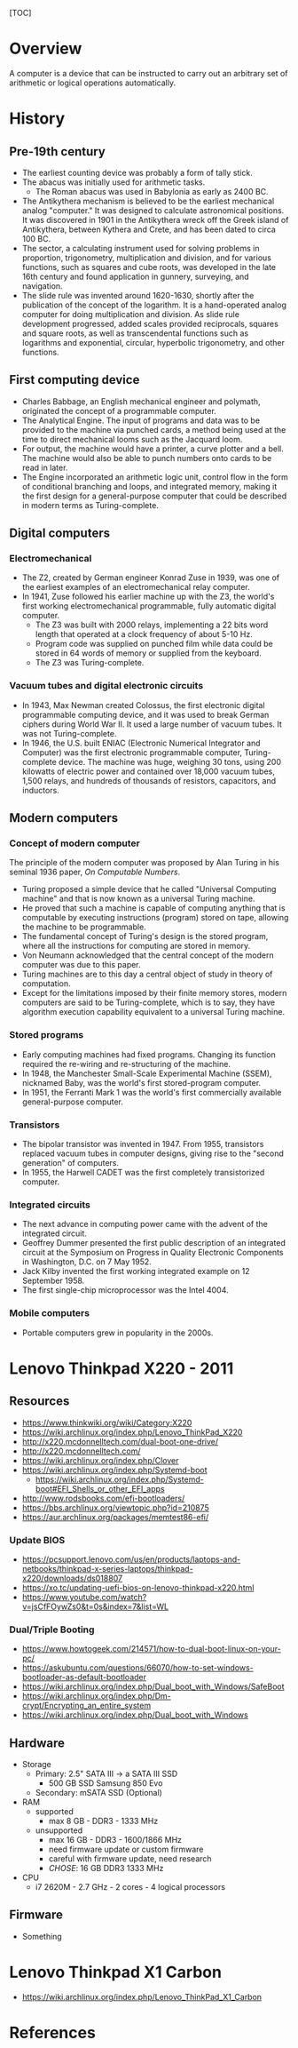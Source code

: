 [TOC]

# Overview

A computer is a device that can be instructed to carry out an arbitrary
set of arithmetic or logical operations automatically.

# History

## Pre-19th century

- The earliest counting device was probably a form of tally stick.
- The abacus was initially used for arithmetic tasks.
    + The Roman abacus was used in Babylonia as early as 2400 BC.
- The Antikythera mechanism is believed to be the earliest mechanical
  analog "computer." It was designed to calculate astronomical
  positions. It was discovered in 1901 in the Antikythera wreck off the
  Greek island of Antikythera, between Kythera and Crete, and has been
  dated to circa 100 BC.
- The sector, a calculating instrument used for solving problems in
  proportion, trigonometry, multiplication and division, and for various
  functions, such as squares and cube roots, was developed in the late
  16th century and found application in gunnery, surveying, and
  navigation.
- The slide rule was invented around 1620-1630, shortly after the
  publication of the concept of the logarithm. It is a hand-operated
  analog computer for doing multiplication and division. As slide rule
  development progressed, added scales provided reciprocals, squares and
  square roots, as well as transcendental functions such as logarithms
  and exponential, circular, hyperbolic trigonometry, and other
  functions.

## First computing device

- Charles Babbage, an English mechanical engineer and polymath,
  originated the concept of a programmable computer.
- The Analytical Engine. The input of programs and data was to be
  provided to the machine via punched cards, a method being used at the
  time to direct mechanical looms such as the Jacquard loom.
- For output, the machine would have a printer, a curve plotter and a
  bell. The machine would also be able to punch numbers onto cards to be
  read in later.
- The Engine incorporated an arithmetic logic unit, control flow in the
  form of conditional branching and loops, and integrated memory,
  making it the first design for a general-purpose computer that could
  be described in modern terms as Turing-complete.

## Digital computers

### Electromechanical

- The Z2, created by German engineer Konrad Zuse in 1939, was one of the
  earliest examples of an electromechanical relay computer.
- In 1941, Zuse followed his earlier machine up with the Z3, the world's
  first working electromechanical programmable, fully automatic digital
  computer.
    + The Z3 was built with 2000 relays, implementing a 22 bits word
      length that operated at a clock frequency of about 5-10 Hz.
    + Program code was supplied on punched film while data could be
      stored in 64 words of memory or supplied from the keyboard.
    + The Z3 was Turing-complete.

### Vacuum tubes and digital electronic circuits

- In 1943, Max Newman created Colossus, the first electronic digital
  programmable computing device, and it was used to break German ciphers
  during World War II. It used a large number of vacuum tubes. It was
  not Turing-complete.
- In 1946, the U.S. built ENIAC (Electronic Numerical Integrator and
  Computer) was the first electronic programmable computer, Turing-
  complete device. The machine was huge, weighing 30 tons, using 200
  kilowatts of electric power and contained over 18,000 vacuum tubes,
  1,500 relays, and hundreds of thousands of resistors, capacitors, and
  inductors.

## Modern computers

### Concept of modern computer

The principle of the modern computer was proposed by Alan Turing in his
seminal 1936 paper, *On Computable Numbers*.
- Turing proposed a simple device that he called "Universal Computing
  machine" and that is now known as a universal Turing machine.
- He proved that such a machine is capable of computing anything that is
  computable by executing instructions (program) stored on tape,
  allowing the machine to be programmable.
- The fundamental concept of Turing's design is the stored program,
  where all the instructions for computing are stored in memory.
- Von Neumann acknowledged that the central concept of the modern
  computer was due to this paper.
- Turing machines are to this day a central object of study in theory of
  computation.
- Except for the limitations imposed by their finite memory stores,
  modern computers are said to be Turing-complete, which is to say, they
  have algorithm execution capability equivalent to a universal Turing
  machine.

### Stored programs

- Early computing machines had fixed programs. Changing its function
  required the re-wiring and re-structuring of the machine.
- In 1948, the Manchester Small-Scale Experimental Machine (SSEM),
  nicknamed Baby, was the world's first stored-program computer.
- In 1951, the Ferranti Mark 1 was the world's first commercially
  available general-purpose computer.

### Transistors

- The bipolar transistor was invented in 1947. From 1955, transistors
  replaced vacuum tubes in computer designs, giving rise to the "second
  generation" of computers.
- In 1955, the Harwell CADET was the first completely transistorized
  computer.

### Integrated circuits

- The next advance in computing power came with the advent of the
  integrated circuit.
- Geoffrey Dummer presented the first public description of an
  integrated circuit at the Symposium on Progress in Quality Electronic
  Components in Washington, D.C. on 7 May 1952.
- Jack Kilby invented the first working integrated example on 12
  September 1958.
- The first single-chip microprocessor was the Intel 4004.

### Mobile computers

- Portable computers grew in popularity in the 2000s.

# Lenovo Thinkpad X220 - 2011

## Resources

- https://www.thinkwiki.org/wiki/Category:X220
- https://wiki.archlinux.org/index.php/Lenovo_ThinkPad_X220
- http://x220.mcdonnelltech.com/dual-boot-one-drive/
- http://x220.mcdonnelltech.com/
- https://wiki.archlinux.org/index.php/Clover
- https://wiki.archlinux.org/index.php/Systemd-boot
    + https://wiki.archlinux.org/index.php/Systemd-boot#EFI_Shells_or_other_EFI_apps
- http://www.rodsbooks.com/efi-bootloaders/
- https://bbs.archlinux.org/viewtopic.php?id=210875
- https://aur.archlinux.org/packages/memtest86-efi/

### Update BIOS

- https://pcsupport.lenovo.com/us/en/products/laptops-and-netbooks/thinkpad-x-series-laptops/thinkpad-x220/downloads/ds018807
- https://xo.tc/updating-uefi-bios-on-lenovo-thinkpad-x220.html
- https://www.youtube.com/watch?v=jsCfFOywZs0&t=0s&index=7&list=WL

### Dual/Triple Booting

- https://www.howtogeek.com/214571/how-to-dual-boot-linux-on-your-pc/
- https://askubuntu.com/questions/66070/how-to-set-windows-bootloader-as-default-bootloader
- https://wiki.archlinux.org/index.php/Dual_boot_with_Windows/SafeBoot
- https://wiki.archlinux.org/index.php/Dm-crypt/Encrypting_an_entire_system
- https://wiki.archlinux.org/index.php/Dual_boot_with_Windows


## Hardware

- Storage
    + Primary: 2.5" SATA III -> a SATA III SSD
        * 500 GB SSD Samsung 850 Evo
    + Secondary: mSATA SSD (Optional)
- RAM
    + supported
        * max 8 GB - DDR3 - 1333 MHz
    + unsupported
        * max 16 GB - DDR3 - 1600/1866 MHz
        * need firmware update or custom firmware
        * careful with firmware update, need research
        * *CHOSE*: 16 GB DDR3 1333 MHz
- CPU
    + i7 2620M - 2.7 GHz - 2 cores - 4 logical processors

## Firmware

- Something

# Lenovo Thinkpad X1 Carbon

- https://wiki.archlinux.org/index.php/Lenovo_ThinkPad_X1_Carbon

# References

[wiki]: https://en.wikipedia.org/wiki/Computer
